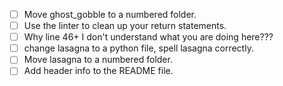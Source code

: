 - [ ] Move ghost_gobble to a numbered folder.
- [ ] Use the linter to clean up your return statements.
- [ ] Why line 46+ I don't understand what you are doing here???
- [ ] change lasagna to a python file, spell lasagna correctly.
- [ ] Move lasagna to a numbered folder.
- [ ] Add header info to the README file.